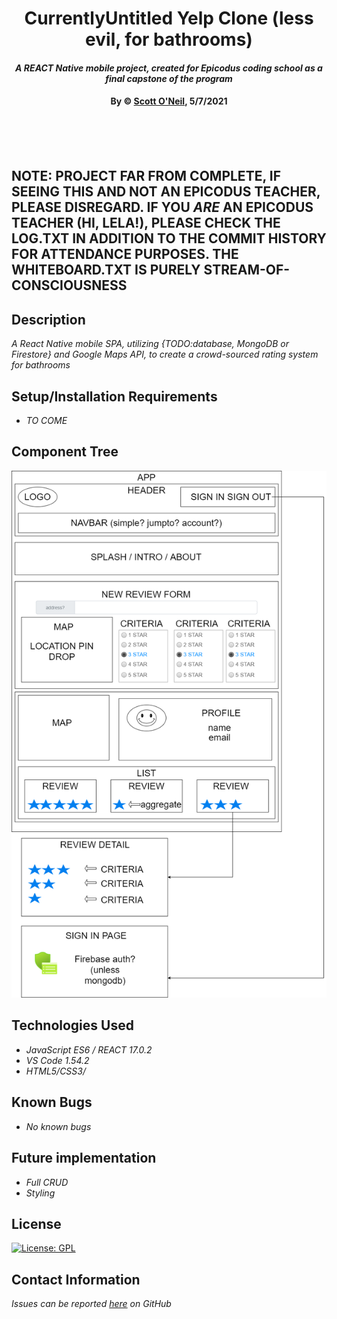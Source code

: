 # <div align="center">**CurrentlyUntitled Yelp Clone (less evil, for bathrooms)**</div>

#### <div align="center">*A REACT Native mobile project, created for Epicodus coding school as a final capstone of the program*</div>

#### <div align="center">**By &copy; [Scott O'Neil](https://github.com/spnoneil), 5/7/2021**</div>
<br>
<br>
<br>

## NOTE: PROJECT FAR FROM COMPLETE, IF SEEING THIS AND NOT AN EPICODUS TEACHER, PLEASE DISREGARD. IF YOU _ARE_ AN EPICODUS TEACHER (HI, LELA!), PLEASE CHECK THE LOG.TXT IN ADDITION TO THE COMMIT HISTORY FOR ATTENDANCE PURPOSES. THE WHITEBOARD.TXT IS PURELY STREAM-OF-CONSCIOUSNESS

## Description
_A React Native mobile SPA, utilizing {TODO:database, MongoDB or Firestore} and Google Maps API, to create a crowd-sourced rating system for bathrooms_


## Setup/Installation Requirements

* _TO COME_

## Component Tree
![Component Tree](capstone.png)

## Technologies Used

* _JavaScript ES6 / REACT 17.0.2_
* _VS Code 1.54.2_
* _HTML5/CSS3/_


## Known Bugs

* _No known bugs_

## Future implementation
* _Full CRUD_
* _Styling_


## License
[![License: GPL](https://img.shields.io/badge/License-GPL-blue.svg)](https://opensource.org/licenses/gpl-license)

## Contact Information

_Issues can be reported [here](https://github.com/spnoneil/CurrentlyUntitled/issues/new) on GitHub_
